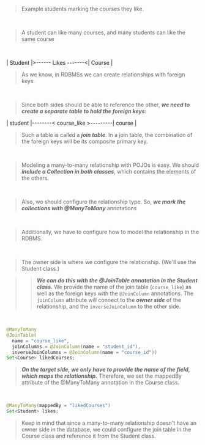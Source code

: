 > Example students marking the courses they like.

<br/>

> A student can like many courses, and many students can like the same course

<br/>

| Student |>------ Likes -------<| Course |

> As we know, in RDBMSs we can create relationships with foreign keys. 

<br/>

> Since both sides should be able to reference the other, ***we need to create a separate table to hold the foreign keys***:

| student |--------< course_like >---------| course |

> Such a table is called a ***join table***. In a join table, the combination of the foreign keys will be its composite primary key.

<br/>

> Modeling a many-to-many relationship with POJOs is easy. We should ***include a Collection in both classes***, which contains the elements of the others.

<br/>

> Also, we should configure the relationship type. So, ***we mark the collections with @ManyToMany*** annotations

<br/>

> Additionally, we have to configure how to model the relationship in the RDBMS.

<br/>

> The owner side is where we configure the relationship. (We'll use the Student class.)

>> ***We can do this with the @JoinTable annotation in the Student class.*** We provide the name of the join table (`course_like`) as well as the foreign keys with the `@JoinColumn` annotations. The `joinColumn` attribute will connect to the ***owner side*** of the relationship, and the `inverseJoinColumn` to the other side.

<br/>

```java
@ManyToMany
@JoinTable(
  name = "course_like", 
  joinColumns = @JoinColumn(name = "student_id"), 
  inverseJoinColumns = @JoinColumn(name = "course_id"))
Set<Course> likedCourses;
```

> ***On the target side, we only have to provide the name of the field, which maps the relationship.*** Therefore, we set the mappedBy attribute of the @ManyToMany annotation in the Course class.

<br/>

```java
@ManyToMany(mappedBy = "likedCourses")
Set<Student> likes;
```
> Keep in mind that since a many-to-many relationship doesn't have an owner side in the database, we could configure the join table in the Course class and reference it from the Student class.